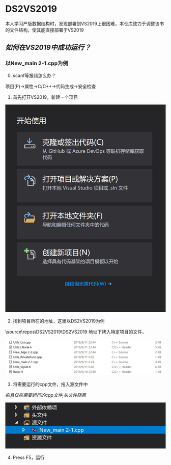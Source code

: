 # DS2VS2019

本人学习严版数据结构时，发现部署到VS2019上很困难，本仓库致力于调整该书的文件结构，使其能直接部署于VS2019

## _如何在VS2019中成功运行？_

### 以New_main 2-1.cpp为例

0. scanf等报错怎么办？

项目(P)->属性->C/C++->代码生成->安全检查

1.  首先打开VS2019，新建一个项目

![新建VS项目](./Pics/新建vs项目.jpg)

2.  找到项目所在的地址，这里以DS2VS2019为例

\source\repos\DS2VS2019\DS2VS2019 地址下拷入特定项目的文件，

![项目组](./Pics/项目组.jpg)

3.  将需要运行的cpp文件，拖入源文件中

_拖且仅拖需要运行的cpp文件,头文件随意_

![工作组](./Pics/vs工作组.jpg)

4. Press F5，运行






